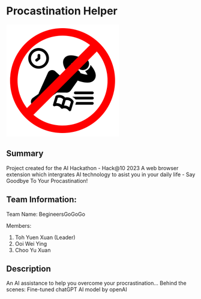 # Procastination Helper

![Extension Logo](dist/icon.png)

## Summary

Project created for the AI Hackathon - Hack@10 2023
A web browser extension which intergrates AI technology to asist you in your daily life - Say Goodbye To Your Procastination!

## Team Information:

Team Name: BegineersGoGoGo

Members:

1. Toh Yuen Xuan (Leader)
2. Ooi Wei Ying
3. Choo Yu Xuan

## Description

An AI assistance to help you overcome your procrastination...
Behind the scenes: Fine-tuned chatGPT AI model by openAI
